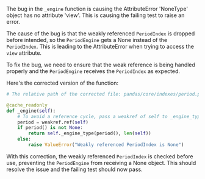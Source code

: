 The bug in the `_engine` function is causing the AttributeError 'NoneType' object has no attribute 'view'. This is causing the failing test to raise an error.

The cause of the bug is that the weakly referenced `PeriodIndex` is dropped before intended, so the `PeriodEngine` gets a None instead of the `PeriodIndex`. This is leading to the AttributeError when trying to access the `view` attribute.

To fix the bug, we need to ensure that the weak reference is being handled properly and the `PeriodEngine` receives the `PeriodIndex` as expected.

Here's the corrected version of the function:

```python
# The relative path of the corrected file: pandas/core/indexes/period.py

@cache_readonly
def _engine(self):
    # To avoid a reference cycle, pass a weakref of self to _engine_type.
    period = weakref.ref(self)
    if period() is not None:
        return self._engine_type(period(), len(self))
    else:
        raise ValueError("Weakly referenced PeriodIndex is None")
```

With this correction, the weakly referenced `PeriodIndex` is checked before use, preventing the `PeriodEngine` from receiving a None object. This should resolve the issue and the failing test should now pass.